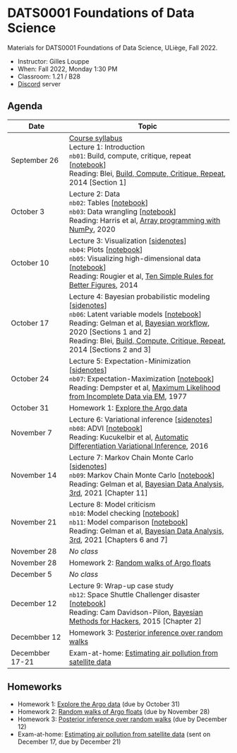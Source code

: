 # DATS0001 Foundations of Data Science

Materials for DATS0001 Foundations of Data Science, ULiège, Fall 2022.

- Instructor: Gilles Louppe
- When: Fall 2022, Monday 1:30 PM
- Classroom: 1.21 / B28
- [Discord](https://discord.gg/g2SXBeNA) server

## Agenda

| Date | Topic |
| --- | --- |
| September 26 | [Course syllabus](https://glouppe.github.io/dats0001-foundations-of-data-science/?p=course-syllabus.md)<br> Lecture 1: Introduction<br>`nb01`: Build, compute, critique, repeat [[notebook](./nb01-box-loop.ipynb)]<br>Reading: Blei, [Build, Compute, Critique, Repeat](http://www.cs.columbia.edu/~blei/fogm/2020F/readings/Blei2014.pdf), 2014 [Section 1] |
| October 3 | Lecture 2: Data<br>`nb02`: Tables [[notebook](./nb02-tables.ipynb)]<br>`nb03`: Data wrangling [[notebook](./nb03-data-wrangling.ipynb)]<br>Reading: Harris et al, [Array programming with NumPy](https://www.nature.com/articles/s41586-020-2649-2), 2020 |
| October 10 | Lecture 3: Visualization [[sidenotes](./pdf/lec03-sidenotes.pdf)]<br>`nb04`: Plots [[notebook](./nb04-plots.ipynb)]<br>`nb05`: Visualizing high-dimensional data [[notebook](./nb05-high-dimensional-data.ipynb)]<br>Reading: Rougier et al, [Ten Simple Rules for Better Figures](https://journals.plos.org/ploscompbiol/article/file?id=10.1371/journal.pcbi.1003833&type=printable), 2014  |
| October 17 | Lecture 4: Bayesian probabilistic modeling [[sidenotes](./pdf/lec04-sidenotes.pdf)]<br>`nb06`: Latent variable models [[notebook](./nb06-latent-variable-models.ipynb)]<br>Reading: Gelman et al, [Bayesian workflow](https://arxiv.org/abs/2011.01808), 2020 [Sections 1 and 2]<br>Reading: Blei, [Build, Compute, Critique, Repeat](http://www.cs.columbia.edu/~blei/fogm/2020F/readings/Blei2014.pdf), 2014 [Sections 2 and 3] |
| October 24 | Lecture 5: Expectation-Minimization [[sidenotes](./pdf/lec05-sidenotes.pdf)]<br>`nb07`: Expectation-Maximization [[notebook](./nb07-em.ipynb)]<br>Reading: Dempster et al, [Maximum Likelihood from Incomplete Data via EM](https://www.jstor.org/stable/2984875), 1977 |
| October 31 | Homework 1: [Explore the Argo data](https://github.com/glouppe-teaching/dats0001-hw1) |
| November 7 | Lecture 6: Variational inference [[sidenotes](./pdf/lec06-sidenotes.pdf)]<br>`nb08`: ADVI [[notebook](./nb08-advi.ipynb)]<br>Reading: Kucukelbir et al, [Automatic Differentiation Variational Inference](https://arxiv.org/abs/1603.00788), 2016  |
| November 14 | Lecture 7: Markov Chain Monte Carlo [[sidenotes](./pdf/lec07-sidenotes.pdf)]<br>`nb09`: Markov Chain Monte Carlo [[notebook](./nb09-mcmc.ipynb)]<br>Reading: Gelman et al, [Bayesian Data Analysis, 3rd](http://www.stat.columbia.edu/~gelman/book/BDA3.pdf), 2021 [Chapter 11] |
| November 21 | Lecture 8: Model criticism<br>`nb10`: Model checking [[notebook](./nb10-model-checking.ipynb)]<br>`nb11`: Model comparison [[notebook](./nb11-model-comparison.ipynb)]<br>Reading: Gelman et al, [Bayesian Data Analysis, 3rd](http://www.stat.columbia.edu/~gelman/book/BDA3.pdf), 2021 [Chapters 6 and 7] |
| November 28 | _No class_ |
| November 28 | Homework 2: [Random walks of Argo floats](https://github.com/glouppe-teaching/dats0001-hw2) |
| December 5  | _No class_ |
| December 12 | Lecture 9: Wrap-up case study<br>`nb12`: Space Shuttle Challenger disaster [[notebook](./nb12-space-shuttle-disaster.ipynb)]<br>Reading: Cam Davidson-Pilon, [Bayesian Methods for Hackers](https://camdavidsonpilon.github.io/Probabilistic-Programming-and-Bayesian-Methods-for-Hackers/#contents), 2015 [Chapter 2]  |
| Decembber 12 | Homework 3: [Posterior inference over random walks](https://github.com/glouppe-teaching/dats0001-hw3) | 
| Decembber 17-21 | Exam-at-home: [Estimating air pollution from satellite data](https://github.com/glouppe-teaching/dats0001-hw4) | 

## Homeworks

- Homework 1: [Explore the Argo data](https://github.com/glouppe-teaching/dats0001-hw1) (due by October 31)
- Homework 2: [Random walks of Argo floats](https://github.com/glouppe-teaching/dats0001-hw2) (due by November 28)
- Homework 3: [Posterior inference over random walks](https://github.com/glouppe-teaching/dats0001-hw3) (due by December 12)
- Exam-at-home: [Estimating air pollution from satellite data](https://github.com/glouppe-teaching/dats0001-hw4) (sent on December 17, due by December 21)